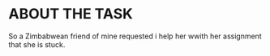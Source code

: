 # ABOUT THE TASK
So a Zimbabwean friend of mine requested i help her wwith her assignment that she is stuck.
